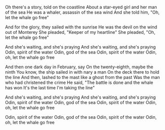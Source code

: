 Oh there's a story, told on the coastline
About a star-eyed girl and her man of the sea
He was a whaler, assassin of the sea wind
And she told him, "Oh, let the whale go free"

And for the glory, they sailed with the sunrise
He was the devil on the wind out of Monterey
She pleaded, "Keeper of my heartline"
She pleaded, "Oh, let the whale go free"

And she's waiting, and she's praying
And she's waiting, and she's praying
Odin, spirit of the water
Odin, god of the sea
Odin, spirit of the water
Odin, oh, let the whale go free

And then one dark day in February, say
On the twenty-eighth, maybe the ninth
You know, the ship sailed in with nary a man
On the deck there to hold the line
And then, lashed to the mast like a ghost from the past
Was the man who had christened the crime
He said, "The battle is done and the whale has won
It's the last time I'm taking the line"

And she's waiting, and she's praying
And she's waiting, and she's praying
Odin, spirit of the water
Odin, god of the sea
Odin, spirit of the water
Odin, oh, let the whale go free

Odin, spirit of the water
Odin, god of the sea
Odin, spirit of the water
Odin, oh, let the whale go free
